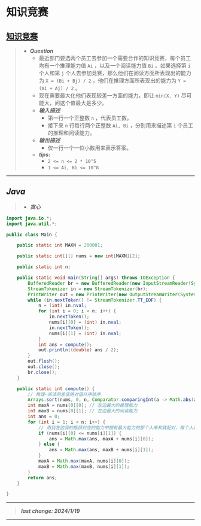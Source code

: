 # 知识竞赛

## [知识竞赛](https://www.nowcoder.com/practice/2a9089ea7e5b474fa8f688eae76bc050)

> - ***Question***
>   - 最近部门要选两个员工去参加一个需要合作的知识竞赛，每个员工均有一个推理能力值 `Ai` ，以及一个阅读能力值 `Bi` 。如果选择第 `i` 个人和第 `j` 个人去参加竞赛，那么他们在阅读方面所表现出的能力为 `X = (Bi + Bj) / 2` ，他们在推理方面所表现出的能力为 `Y = (Ai + Aj) / 2` 。
>   - 现在需要最大化他们表现较差一方面的能力，即让 `min(X, Y)` 尽可能大，问这个值最大是多少。
>   - ***输入描述***
>     - 第一行一个正整数 `n` ，代表员工数。
>     - 接下来 `n` 行每行两个正整数 `Ai, Bi` ，分别用来描述第 `i` 个员工的推理和阅读能力。
>   - ***输出描述***
>     - 仅一行一个一位小数用来表示答案。
>   - ***tips:***
>     - `2 <= n <= 2 * 10^5`
>     - `1 <= Ai, Bi <= 10^8`

---

## *Java*

> - ***贪心***

```java
import java.io.*;
import java.util.*;

public class Main {

    public static int MAXN = 200001;

    public static int[][] nums = new int[MAXN][2];

    public static int n;

    public static void main(String[] args) throws IOException {
        BufferedReader br = new BufferedReader(new InputStreamReader(System.in));
        StreamTokenizer in = new StreamTokenizer(br);
        PrintWriter out = new PrintWriter(new OutputStreamWriter(System.out));
        while (in.nextToken() != StreamTokenizer.TT_EOF) {
            n = (int) in.nval;
            for (int i = 0; i < n; i++) {
                in.nextToken();
                nums[i][0] = (int) in.nval;
                in.nextToken();
                nums[i][1] = (int) in.nval;
            }
            int ans = compute();
            out.println((double) ans / 2);
        }
        out.flush();
        out.close();
        br.close();
    }

    public static int compute() {
        // 推理-阅读的差值绝对值升序排序
        Arrays.sort(nums, 0, n, Comparator.comparingInt(a -> Math.abs(a[0] - a[1])));
        int maxA = nums[0][0]; // 左边最大的推理能力
        int maxB = nums[0][1]; // 左边最大的阅读能力
        int ans = 0;
        for (int i = 1; i < n; i++) {
            // 用我左边我的瓶颈对应的能力中拥有最大能力的那个人来和我配对，每个人都这样做一下
            if (nums[i][0] <= nums[i][1]) {
                ans = Math.max(ans, maxA + nums[i][0]);
            } else {
                ans = Math.max(ans, maxB + nums[i][1]);
            }
            maxA = Math.max(maxA, nums[i][0]);
            maxB = Math.max(maxB, nums[i][1]);
        }
        return ans;
    }

}
```

---

> ***last change: 2024/1/19***

---
